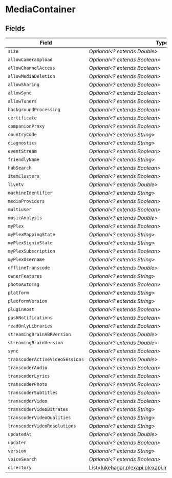 # MediaContainer


## Fields

| Field                                                                                               | Type                                                                                                | Required                                                                                            | Description                                                                                         |
| --------------------------------------------------------------------------------------------------- | --------------------------------------------------------------------------------------------------- | --------------------------------------------------------------------------------------------------- | --------------------------------------------------------------------------------------------------- |
| `size`                                                                                              | *Optional<? extends Double>*                                                                        | :heavy_minus_sign:                                                                                  | N/A                                                                                                 |
| `allowCameraUpload`                                                                                 | *Optional<? extends Boolean>*                                                                       | :heavy_minus_sign:                                                                                  | N/A                                                                                                 |
| `allowChannelAccess`                                                                                | *Optional<? extends Boolean>*                                                                       | :heavy_minus_sign:                                                                                  | N/A                                                                                                 |
| `allowMediaDeletion`                                                                                | *Optional<? extends Boolean>*                                                                       | :heavy_minus_sign:                                                                                  | N/A                                                                                                 |
| `allowSharing`                                                                                      | *Optional<? extends Boolean>*                                                                       | :heavy_minus_sign:                                                                                  | N/A                                                                                                 |
| `allowSync`                                                                                         | *Optional<? extends Boolean>*                                                                       | :heavy_minus_sign:                                                                                  | N/A                                                                                                 |
| `allowTuners`                                                                                       | *Optional<? extends Boolean>*                                                                       | :heavy_minus_sign:                                                                                  | N/A                                                                                                 |
| `backgroundProcessing`                                                                              | *Optional<? extends Boolean>*                                                                       | :heavy_minus_sign:                                                                                  | N/A                                                                                                 |
| `certificate`                                                                                       | *Optional<? extends Boolean>*                                                                       | :heavy_minus_sign:                                                                                  | N/A                                                                                                 |
| `companionProxy`                                                                                    | *Optional<? extends Boolean>*                                                                       | :heavy_minus_sign:                                                                                  | N/A                                                                                                 |
| `countryCode`                                                                                       | *Optional<? extends String>*                                                                        | :heavy_minus_sign:                                                                                  | N/A                                                                                                 |
| `diagnostics`                                                                                       | *Optional<? extends String>*                                                                        | :heavy_minus_sign:                                                                                  | N/A                                                                                                 |
| `eventStream`                                                                                       | *Optional<? extends Boolean>*                                                                       | :heavy_minus_sign:                                                                                  | N/A                                                                                                 |
| `friendlyName`                                                                                      | *Optional<? extends String>*                                                                        | :heavy_minus_sign:                                                                                  | N/A                                                                                                 |
| `hubSearch`                                                                                         | *Optional<? extends Boolean>*                                                                       | :heavy_minus_sign:                                                                                  | N/A                                                                                                 |
| `itemClusters`                                                                                      | *Optional<? extends Boolean>*                                                                       | :heavy_minus_sign:                                                                                  | N/A                                                                                                 |
| `livetv`                                                                                            | *Optional<? extends Double>*                                                                        | :heavy_minus_sign:                                                                                  | N/A                                                                                                 |
| `machineIdentifier`                                                                                 | *Optional<? extends String>*                                                                        | :heavy_minus_sign:                                                                                  | N/A                                                                                                 |
| `mediaProviders`                                                                                    | *Optional<? extends Boolean>*                                                                       | :heavy_minus_sign:                                                                                  | N/A                                                                                                 |
| `multiuser`                                                                                         | *Optional<? extends Boolean>*                                                                       | :heavy_minus_sign:                                                                                  | N/A                                                                                                 |
| `musicAnalysis`                                                                                     | *Optional<? extends Double>*                                                                        | :heavy_minus_sign:                                                                                  | N/A                                                                                                 |
| `myPlex`                                                                                            | *Optional<? extends Boolean>*                                                                       | :heavy_minus_sign:                                                                                  | N/A                                                                                                 |
| `myPlexMappingState`                                                                                | *Optional<? extends String>*                                                                        | :heavy_minus_sign:                                                                                  | N/A                                                                                                 |
| `myPlexSigninState`                                                                                 | *Optional<? extends String>*                                                                        | :heavy_minus_sign:                                                                                  | N/A                                                                                                 |
| `myPlexSubscription`                                                                                | *Optional<? extends Boolean>*                                                                       | :heavy_minus_sign:                                                                                  | N/A                                                                                                 |
| `myPlexUsername`                                                                                    | *Optional<? extends String>*                                                                        | :heavy_minus_sign:                                                                                  | N/A                                                                                                 |
| `offlineTranscode`                                                                                  | *Optional<? extends Double>*                                                                        | :heavy_minus_sign:                                                                                  | N/A                                                                                                 |
| `ownerFeatures`                                                                                     | *Optional<? extends String>*                                                                        | :heavy_minus_sign:                                                                                  | N/A                                                                                                 |
| `photoAutoTag`                                                                                      | *Optional<? extends Boolean>*                                                                       | :heavy_minus_sign:                                                                                  | N/A                                                                                                 |
| `platform`                                                                                          | *Optional<? extends String>*                                                                        | :heavy_minus_sign:                                                                                  | N/A                                                                                                 |
| `platformVersion`                                                                                   | *Optional<? extends String>*                                                                        | :heavy_minus_sign:                                                                                  | N/A                                                                                                 |
| `pluginHost`                                                                                        | *Optional<? extends Boolean>*                                                                       | :heavy_minus_sign:                                                                                  | N/A                                                                                                 |
| `pushNotifications`                                                                                 | *Optional<? extends Boolean>*                                                                       | :heavy_minus_sign:                                                                                  | N/A                                                                                                 |
| `readOnlyLibraries`                                                                                 | *Optional<? extends Boolean>*                                                                       | :heavy_minus_sign:                                                                                  | N/A                                                                                                 |
| `streamingBrainABRVersion`                                                                          | *Optional<? extends Double>*                                                                        | :heavy_minus_sign:                                                                                  | N/A                                                                                                 |
| `streamingBrainVersion`                                                                             | *Optional<? extends Double>*                                                                        | :heavy_minus_sign:                                                                                  | N/A                                                                                                 |
| `sync`                                                                                              | *Optional<? extends Boolean>*                                                                       | :heavy_minus_sign:                                                                                  | N/A                                                                                                 |
| `transcoderActiveVideoSessions`                                                                     | *Optional<? extends Double>*                                                                        | :heavy_minus_sign:                                                                                  | N/A                                                                                                 |
| `transcoderAudio`                                                                                   | *Optional<? extends Boolean>*                                                                       | :heavy_minus_sign:                                                                                  | N/A                                                                                                 |
| `transcoderLyrics`                                                                                  | *Optional<? extends Boolean>*                                                                       | :heavy_minus_sign:                                                                                  | N/A                                                                                                 |
| `transcoderPhoto`                                                                                   | *Optional<? extends Boolean>*                                                                       | :heavy_minus_sign:                                                                                  | N/A                                                                                                 |
| `transcoderSubtitles`                                                                               | *Optional<? extends Boolean>*                                                                       | :heavy_minus_sign:                                                                                  | N/A                                                                                                 |
| `transcoderVideo`                                                                                   | *Optional<? extends Boolean>*                                                                       | :heavy_minus_sign:                                                                                  | N/A                                                                                                 |
| `transcoderVideoBitrates`                                                                           | *Optional<? extends String>*                                                                        | :heavy_minus_sign:                                                                                  | N/A                                                                                                 |
| `transcoderVideoQualities`                                                                          | *Optional<? extends String>*                                                                        | :heavy_minus_sign:                                                                                  | N/A                                                                                                 |
| `transcoderVideoResolutions`                                                                        | *Optional<? extends String>*                                                                        | :heavy_minus_sign:                                                                                  | N/A                                                                                                 |
| `updatedAt`                                                                                         | *Optional<? extends Double>*                                                                        | :heavy_minus_sign:                                                                                  | N/A                                                                                                 |
| `updater`                                                                                           | *Optional<? extends Boolean>*                                                                       | :heavy_minus_sign:                                                                                  | N/A                                                                                                 |
| `version`                                                                                           | *Optional<? extends String>*                                                                        | :heavy_minus_sign:                                                                                  | N/A                                                                                                 |
| `voiceSearch`                                                                                       | *Optional<? extends Boolean>*                                                                       | :heavy_minus_sign:                                                                                  | N/A                                                                                                 |
| `directory`                                                                                         | List<[lukehagar.plexapi.plexapi.models.operations.Directory](../../models/operations/Directory.md)> | :heavy_minus_sign:                                                                                  | N/A                                                                                                 |